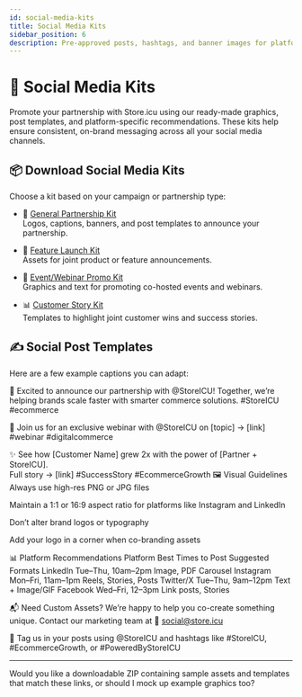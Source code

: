 ```yaml
---
id: social-media-kits
title: Social Media Kits
sidebar_position: 6
description: Pre-approved posts, hashtags, and banner images for platforms like LinkedIn, Twitter, Facebook, and Instagram. These assets are designed to generate engagement and drive awareness of our partnership.
---
```


# 📱 Social Media Kits

Promote your partnership with Store.icu using our ready-made graphics, post templates, and platform-specific recommendations. These kits help ensure consistent, on-brand messaging across all your social media channels.

## 📦 Download Social Media Kits

Choose a kit based on your campaign or partnership type:

- 🎉 [General Partnership Kit](https://store.icu/assets/social/general-partner-kit.zip)  
  Logos, captions, banners, and post templates to announce your partnership.

- 🧩 [Feature Launch Kit](https://store.icu/assets/social/feature-launch-kit.zip)  
  Assets for joint product or feature announcements.

- 📆 [Event/Webinar Promo Kit](https://store.icu/assets/social/event-promo-kit.zip)  
  Graphics and text for promoting co-hosted events and webinars.

- 📊 [Customer Story Kit](https://store.icu/assets/social/customer-story-kit.zip)  
  Templates to highlight joint customer wins and success stories.

## ✍️ Social Post Templates

Here are a few example captions you can adapt:

🚀 Excited to announce our partnership with @StoreICU! Together, we’re helping brands scale faster with smarter commerce solutions. #StoreICU #ecommerce

📢 Join us for an exclusive webinar with @StoreICU on [topic] → [link]  
#webinar #digitalcommerce

✨ See how [Customer Name] grew 2x with the power of [Partner + StoreICU].  
Full story → [link] #SuccessStory #EcommerceGrowth
🖼️ Visual Guidelines
Always use high-res PNG or JPG files

Maintain a 1:1 or 16:9 aspect ratio for platforms like Instagram and LinkedIn

Don’t alter brand logos or typography

Add your logo in a corner when co-branding assets

📊 Platform Recommendations
Platform	Best Times to Post	Suggested Formats
LinkedIn	Tue–Thu, 10am–2pm	Image, PDF Carousel
Instagram	Mon–Fri, 11am–1pm	Reels, Stories, Posts
Twitter/X	Tue–Thu, 9am–12pm	Text + Image/GIF
Facebook	Wed–Fri, 12–3pm	Link posts, Stories

📬 Need Custom Assets?
We’re happy to help you co-create something unique. Contact our marketing team at
📧 social@store.icu

📢 Tag us in your posts using @StoreICU and hashtags like #StoreICU, #EcommerceGrowth, or #PoweredByStoreICU



---

Would you like a downloadable ZIP containing sample assets and templates that match these links, or should I mock up example graphics too?
